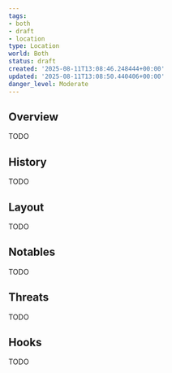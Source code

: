 ```yaml
---
tags:
- both
- draft
- location
type: Location
world: Both
status: draft
created: '2025-08-11T13:08:46.248444+00:00'
updated: '2025-08-11T13:08:50.440406+00:00'
danger_level: Moderate
---
```



## Overview

TODO
## History

TODO
## Layout

TODO
## Notables

TODO
## Threats

TODO
## Hooks

TODO
